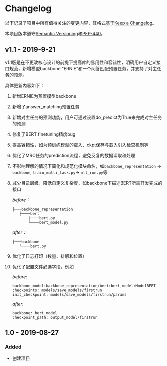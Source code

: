 Changelog
===
以下记录了项目中所有值得关注的变更内容，其格式基于[Keep a Changelog]。

本项目版本遵守[Semantic Versioning]和[PEP-440]。

v1.1 - 2019-9-21
---
v1.1版是在不更改核心设计的前提下提高库的易用性和容错性，明确用户自定义接口规范，新增模型backbone “ERNIE”和一个问答匹配预置任务，并支持了对主任务的预测。

具体更新内容如下：

1. 新增ERNIE为预置模型backbone

2. 新增了answer_matching预置任务

3. 新增对主任务的预测功能，用户可通过设置do_predict为True来完成对主任务的预测

4. 修复了BERT finetuning精度bug

5. 提高容错性，如为预训练模型的载入、ckpt保存与载入引入检查机制等

6. 优化了MRC任务的prediction流程，避免反复的数据读取和处理

7. 不影响理解的情况下简化和规范化模块命名，如`backbone_representation` -> `backbone`, `train_multi_task.py`-> `mtl_run.py`等

8. 减少目录层级，降低自定义复杂度，如backbone下描述BERT所需开发完成的接口

   *before：*

   ```
   ├───backbone_representation
      ├────bert
          ├────bert.py
          └────bert_model.py
   ```

   *after：*

   ```
   ├───backbone
      └────bert.py
   ```

8. 优化了日志打印（数量、排版和位置）

9. 优化了配置文件必选字段，例如

   *before:*

   ```
   backbone_model:backbone_representation/bert:bert_model:ModelBERT
   checkpoints: models/save_models/firstrun
   init_checkpoint: models/save_models/firstrun/params
   ```

   *after:*

   ```
   backbone: bert_model
   checkpoint_path: output_model/firstrun
   ```


1.0 - 2019-08-27
---
### Added
- 创建项目


[Unreleased]: http://icode.baidu.com/repos/baidu/personal-code/multi-task-learning/merge/0.1.0...master

[Keep a Changelog]: https://keepachangelog.com/zh-CN/1.0.0/
[Semantic Versioning]: https://semver.org/lang/zh-CN/
[PEP-440]: https://www.python.org/dev/peps/pep-0440/